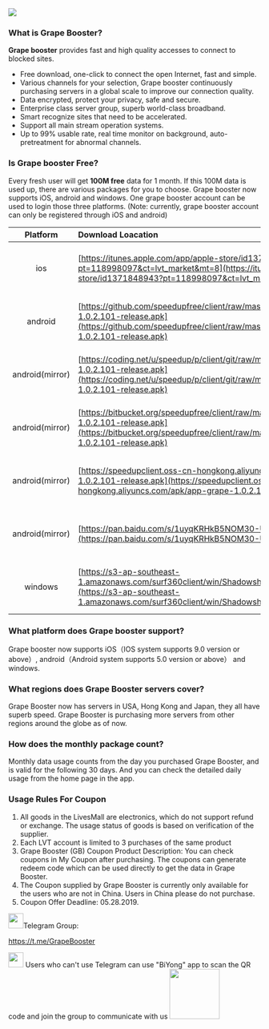 <img src="https://www-static.livesone.net/Uploads/Picture/2018-05-22/vpnbanner.png"/>

### What is Grape Booster?

**Grape booster** provides fast and high quality accesses to connect to blocked sites. 

- Free download, one-click to connect the open Internet, fast and simple.
- Various channels for your selection, Grape booster continuously purchasing servers in a global scale to improve our connection quality.
- Data encrypted, protect your privacy, safe and secure.
- Enterprise class server group, superb world-class broadband.
- Smart recognize sites that need to be accelerated.
- Support all main stream operation systems.
- Up to 99% usable rate, real time monitor on background, auto-pretreatment for abnormal channels.

### Is Grape booster Free?

Every fresh user will get **100M free** data for 1 month. If this 100M data is used up, there are various packages for you to choose.
Grape booster now supports iOS, android and windows. One grape booster account can be used to login those three platforms. (Note: currently, grape booster account can only be registered through iOS and android)


|Platform| Download Loacation | QR |
|:---: | :--- | :---: |
| ios  | [https://itunes.apple.com/app/apple-store/id1371848943?pt=118998097&ct=lvt_market&mt=8](https://itunes.apple.com/app/apple-store/id1371848943?pt=118998097&ct=lvt_market&mt=8)|<img src="https://www-static.livesone.net/Uploads/Picture/2018-05-22/ios.png" width="100">|
| android | [https://github.com/speedupfree/client/raw/master/apk/app-grape-1.0.2.101-release.apk](https://github.com/speedupfree/client/raw/master/apk/app-grape-1.0.2.101-release.apk) |<img src="https://www-static.livesone.net/Uploads/Picture/2018-05-22/android-github.png" width="100">|
| android(mirror) | [https://coding.net/u/speedup/p/client/git/raw/master/apk/app-grape-1.0.2.101-release.apk](https://coding.net/u/speedup/p/client/git/raw/master/apk/app-grape-1.0.2.101-release.apk) |<img src="https://www-static.livesone.net/Uploads/Picture/2018-05-22/android-coding.png" width="100">|
| android(mirror)| [https://bitbucket.org/speedupfree/client/raw/master/apk/app-grape-1.0.2.101-release.apk](https://bitbucket.org/speedupfree/client/raw/master/apk/app-grape-1.0.2.101-release.apk) | <img src="https://www-static.livesone.net/Uploads/Picture/2018-05-22/android-bitbucket.png" width="100">|
| android(mirror) | [https://speedupclient.oss-cn-hongkong.aliyuncs.com/apk/app-grape-1.0.2.101-release.apk](https://speedupclient.oss-cn-hongkong.aliyuncs.com/apk/app-grape-1.0.2.101-release.apk) |<img src="https://www-static.livesone.net/Uploads/Picture/2018-05-22/android-speedupclient.png" width="100">|
| android(mirror) | [https://pan.baidu.com/s/1uyqKRHkB5NOM30-U5nc7-A](https://pan.baidu.com/s/1uyqKRHkB5NOM30-U5nc7-A) Password: sb8x | <img src="https://www-static.livesone.net/Uploads/Picture/2018-05-22/android-baidu%20pan.png" width="100">|
| windows | [https://s3-ap-southeast-1.amazonaws.com/surf360client/win/Shadowshark_1.0.0.110_18061501.zip](https://s3-ap-southeast-1.amazonaws.com/surf360client/win/Shadowshark_1.0.0.110_18061501.zip)|<img src="https://www-static.livesone.net/Uploads/Picture/2018-05-22/windows.png" width="100">|

### What platform does Grape booster support?

Grape booster now supports iOS（IOS system supports 9.0 version or above）, android（Android system supports 5.0 version or above） and windows. 

### What regions does Grape Booster servers cover?

Grape Booster now has servers in USA, Hong Kong and Japan, they all have superb speed. Grape Booster is purchasing more servers from other regions around the globe as of now.

### How does the monthly package count?

Monthly data usage counts from the day you purchased Grape Booster, and is valid for the following 30 days. And you can check the detailed daily usage from the home page in the app.

### Usage Rules For Coupon

1. All goods in the LivesMall are electronics, which do not support refund or exchange. The usage status of goods is based on verification of the supplier.
2. Each LVT account is limited to 3 purchases of the same product
3. Grape Booster (GB) Coupon Product Description: You can check coupons in My Coupon after purchasing. The coupons can generate redeem code which can be used directly to get the data in Grape Booster.
4. The Coupon supplied by Grape Booster is currently only available for the users who are not in China. Users in China please do not purchase.
5. Coupon Offer Deadline: 05.28.2019.

<img src="https://www-static.livesone.net/Uploads/Picture/2018-05-22/Telegram.jpg" width="30">Telegram Group: 

https://t.me/GrapeBooster

<img src="https://www-static.livesone.net/Uploads/Picture/2018-05-22/Biyong-logo.png" width="30"> Users who can't use Telegram can use "BiYong" app to scan the QR code and join the group to communicate with us
   <img src="https://www-static.livesone.net/Uploads/Picture/2018-05-22/Biyong.png" width="100">
